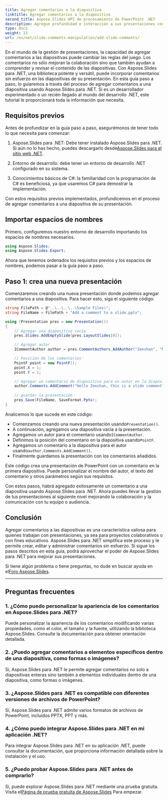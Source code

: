 ```yaml
---
title: Agregar comentarios a la diapositiva
linktitle: Agregar comentarios a la diapositiva
second_title: Aspose.Slides API de procesamiento de PowerPoint .NET
description: Agregue profundidad e interacción a sus presentaciones con la API Aspose.Slides. Aprenda cómo integrar fácilmente comentarios en sus diapositivas usando .NET. Mejore el compromiso y cautive a su audiencia.
type: docs
weight: 13
url: /es/net/slide-comments-manipulation/add-slide-comments/
---
```


En el mundo de la gestión de presentaciones, la capacidad de agregar comentarios a las diapositivas puede cambiar las reglas del juego. Los comentarios no sólo mejoran la colaboración sino que también ayudan a comprender y revisar el contenido de las diapositivas. Con Aspose.Slides para .NET, una biblioteca potente y versátil, puede incorporar comentarios sin esfuerzo en las diapositivas de su presentación. En esta guía paso a paso, lo guiaremos a través del proceso de agregar comentarios a una diapositiva usando Aspose.Slides para .NET. Si es un desarrollador experimentado o un recién llegado al mundo del desarrollo .NET, este tutorial le proporcionará toda la información que necesita.

## Requisitos previos

Antes de profundizar en la guía paso a paso, asegurémonos de tener todo lo que necesita para comenzar:

1.  Aspose.Slides para .NET: Debe tener instalado Aspose.Slides para .NET. Si aún no lo has hecho, puedes descargarlo desde[Aspose.Slides para el sitio web .NET](https://releases.aspose.com/slides/net/).

2. Entorno de desarrollo: debe tener un entorno de desarrollo .NET configurado en su sistema.

3. Conocimientos básicos de C#: la familiaridad con la programación de C# es beneficiosa, ya que usaremos C# para demostrar la implementación.

Con estos requisitos previos implementados, profundicemos en el proceso de agregar comentarios a una diapositiva de su presentación.

## Importar espacios de nombres

Primero, configuremos nuestro entorno de desarrollo importando los espacios de nombres necesarios.

```csharp
using Aspose.Slides;
using Aspose.Slides.Export;
```

Ahora que tenemos ordenados los requisitos previos y los espacios de nombres, podemos pasar a la guía paso a paso.

## Paso 1: crea una nueva presentación

Comenzaremos creando una nueva presentación donde podemos agregar comentarios a una diapositiva. Para hacer esto, siga el siguiente código:

```csharp
string FilePath = @"..\..\..\..\Sample Files\";
string FileName = FilePath + "Add a comment to a slide.pptx";

using (Presentation pres = new Presentation())
{
    // Agregar una diapositiva vacía
    pres.Slides.AddEmptySlide(pres.LayoutSlides[0]);

    // Agregar autor
    ICommentAuthor author = pres.CommentAuthors.AddAuthor("Zeeshan", "MZ");

    // Posición de los comentarios
    PointF point = new PointF();
    point.X = 1;
    point.Y = 1;

    // Agregar un comentario de diapositiva para un autor en la diapositiva
    author.Comments.AddComment("Hello Zeeshan, this is a slide comment", pres.Slides[0], point, DateTime.Now);
    
    // guardar la presentación
    pres.Save(FileName, SaveFormat.Pptx);
}
```

Analicemos lo que sucede en este código:

-  Comenzamos creando una nueva presentación usando`Presentation()`.
- A continuación, agregamos una diapositiva vacía a la presentación.
-  Agregamos un autor para el comentario usando`ICommentAuthor`.
-  Definimos la posición del comentario en la diapositiva usando`PointF`.
- Agregamos un comentario a la diapositiva para el autor usando`author.Comments.AddComment()`.
- Finalmente guardamos la presentación con los comentarios añadidos.

Este código crea una presentación de PowerPoint con un comentario en la primera diapositiva. Puede personalizar el nombre del autor, el texto del comentario y otros parámetros según sus requisitos.

Con estos pasos, habrá agregado exitosamente un comentario a una diapositiva usando Aspose.Slides para .NET. Ahora puedes llevar la gestión de tus presentaciones al siguiente nivel mejorando la colaboración y la comunicación con tu equipo o audiencia.

## Conclusión

Agregar comentarios a las diapositivas es una característica valiosa para quienes trabajan con presentaciones, ya sea para proyectos colaborativos o con fines educativos. Aspose.Slides para .NET simplifica este proceso y le permite crear, editar y administrar comentarios sin esfuerzo. Si sigue los pasos descritos en esta guía, podrá aprovechar el poder de Aspose.Slides para .NET para mejorar sus presentaciones.

 Si tiene algún problema o tiene preguntas, no dude en buscar ayuda en el[Foro Aspose.Slides](https://forum.aspose.com/).

---

## Preguntas frecuentes

### 1. ¿Cómo puedo personalizar la apariencia de los comentarios en Aspose.Slides para .NET?

Puede personalizar la apariencia de los comentarios modificando varias propiedades, como el color, el tamaño y la fuente, utilizando la biblioteca Aspose.Slides. Consulte la documentación para obtener orientación detallada.

### 2. ¿Puedo agregar comentarios a elementos específicos dentro de una diapositiva, como formas o imágenes?

Sí, Aspose.Slides para .NET le permite agregar comentarios no solo a diapositivas enteras sino también a elementos individuales dentro de una diapositiva, como formas o imágenes.

### 3. ¿Aspose.Slides para .NET es compatible con diferentes versiones de archivos de PowerPoint?

Sí, Aspose.Slides para .NET admite varios formatos de archivos de PowerPoint, incluidos PPTX, PPT y más.

### 4. ¿Cómo puedo integrar Aspose.Slides para .NET en mi aplicación .NET?

Para integrar Aspose.Slides para .NET en su aplicación .NET, puede consultar la documentación, que proporciona información detallada sobre la instalación y el uso.

### 5. ¿Puedo probar Aspose.Slides para .NET antes de comprarlo?

Sí, puede explorar Aspose.Slides para .NET mediante una prueba gratuita. Visita el[Página de prueba gratuita de Aspose.Slides](https://releases.aspose.com/) Para empezar.